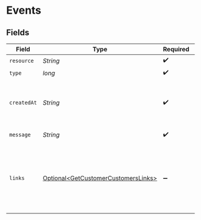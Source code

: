 # Events


## Fields

| Field                                                                                                 | Type                                                                                                  | Required                                                                                              | Description                                                                                           | Example                                                                                               |
| ----------------------------------------------------------------------------------------------------- | ----------------------------------------------------------------------------------------------------- | ----------------------------------------------------------------------------------------------------- | ----------------------------------------------------------------------------------------------------- | ----------------------------------------------------------------------------------------------------- |
| `resource`                                                                                            | *String*                                                                                              | :heavy_check_mark:                                                                                    | N/A                                                                                                   | event                                                                                                 |
| `type`                                                                                                | *long*                                                                                                | :heavy_check_mark:                                                                                    | N/A                                                                                                   | 200                                                                                                   |
| `createdAt`                                                                                           | *String*                                                                                              | :heavy_check_mark:                                                                                    | The entity's date and time of creation, in [ISO 8601](https://en.wikipedia.org/wiki/ISO_8601) format. | 2024-03-20T09:13:37.0Z                                                                                |
| `message`                                                                                             | *String*                                                                                              | :heavy_check_mark:                                                                                    | N/A                                                                                                   | Customer created                                                                                      |
| `links`                                                                                               | [Optional\<GetCustomerCustomersLinks>](../../models/operations/GetCustomerCustomersLinks.md)          | :heavy_minus_sign:                                                                                    | An object with several relevant URLs. Every URL object will contain an `href` and a `type` field.     |                                                                                                       |
